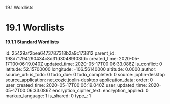 19.1 Wordlists

# 19.1 Wordlists
#### 19.1.1 Standard Wordlists

id: 25429af2bea6473787318b2a9c173812
parent_id: 198d71794290434c8d31d30489f03fdc
created_time: 2020-05-17T00:06:19.040Z
updated_time: 2020-05-17T00:06:33.086Z
is_conflict: 0
latitude: 52.15700000
longitude: -106.56140000
altitude: 0.0000
author: 
source_url: 
is_todo: 0
todo_due: 0
todo_completed: 0
source: joplin-desktop
source_application: net.cozic.joplin-desktop
application_data: 
order: 0
user_created_time: 2020-05-17T00:06:19.040Z
user_updated_time: 2020-05-17T00:06:33.086Z
encryption_cipher_text: 
encryption_applied: 0
markup_language: 1
is_shared: 0
type_: 1